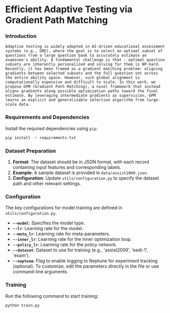 
# Efficient Adaptive Testing via Gradient Path Matching




### Introduction

	Adaptive testing is widely adopted in AI-driven educational assessment systems (e.g., GRE), where the goal is to select an optimal subset of questions from a large question bank to accurately estimate an examinee's ability. A fundamental challenge is that : optimal question subsets are inherently personalized and solving for them is NP-hard. Recently, it has been framed as a gradient matching problem: aligning gradients between selected subsets and the full question set across the entire ability space. However, such global alignment is computationally expensive and difficult to scale. In this work, we propose GPM (Gradient Path Matching), a novel framework that instead aligns gradients along possible optimization paths toward the final estimate. By leveraging intermediate gradients as supervision, GPM learns an explicit and generalizable selection algorithm from large-scale data. 


### Requirements and Dependencies

Install the required dependencies using `pip`:

```bash
pip install -r requirements.txt
```


### Dataset Preparation

1. **Format**: The dataset should be in JSON format, with each record containing input features and corresponding labels.
2. **Example**: A sample dataset is provided in `data/assist2009.json`.
3. **Configuration**: Update `utils/configuration.py` to specify the dataset path and other relevant settings.


### Configuration

The key configurations for model training are defined in `utils/configuration.py`. 

- **`--model`**: Specifies the model type.
- **`--lr`**: Learning rate for the model.
- **`--meta_lr`**: Learning rate for meta-parameters.
- **`--inner_lr`**: Learning rate for the inner optimization loop.
- **`--policy_lr`**: Learning rate for the policy network.
- **`--dataset`**: Dataset to use for training (e.g., 'assist2009', 'eedi-1', 'exam').
- **`--neptune`**: Flag to enable logging to Neptune for experiment tracking (optional).
To customize, edit the parameters directly in the file or use command-line arguments.

### Training

Run the following command to start training:

```bash
python train.py
```
